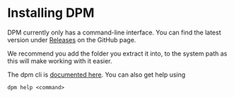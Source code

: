 # Installing DPM

DPM currently only has a command-line interface. You can find the latest version under [Releases](https://github.com/DelphiPackageManager/DPM/releases) on the GitHub page.

We recommend you add the folder you extract it into, to the system path as this will make working with it easier.

The dpm cli is [documented here](../commands.md). You can also get help using

```cli
dpm help <command>
```
